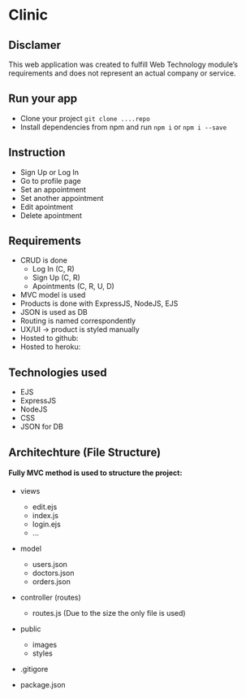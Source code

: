 # Clinic

## Disclamer

This web application was created to fulfill Web Technology module’s requirements and does not represent an actual company or service.

## Run your app

- Clone your project `git clone ....repo`
- Install dependencies from npm and run `npm i` or `npm i --save`

## Instruction

- Sign Up or Log In
- Go to profile page
- Set an appointment
- Set another appointment
- Edit apointment
- Delete apointment

## Requirements

- CRUD is done
  - Log In (C, R)
  - Sign Up (C, R)
  - Apointments (C, R, U, D)
- MVC model is used
- Products is done with ExpressJS, NodeJS, EJS
- JSON is used as DB
- Routing is named correspondently
- UX/UI -> product is styled manually
- Hosted to github:
- Hosted to heroku:

## Technologies used

- EJS
- ExpressJS
- NodeJS
- CSS
- JSON for DB

## Architechture (File Structure)

#### Fully MVC method is used to structure the project:

- views
  - edit.ejs
  - index.js
  - login.ejs
  - ...
- model

  - users.json
  - doctors.json
  - orders.json

- controller (routes)

  - routes.js (Due to the size the only file is used)

- public

  - images
  - styles

- .gitigore

- package.json
